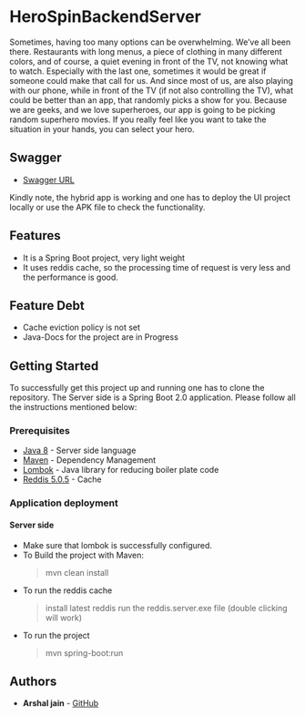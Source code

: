 # HeroSpinBackendServer

Sometimes, having too many options can be overwhelming. We’ve all been there. Restaurants with long menus, a piece of clothing in many different colors, and of course, a quiet evening in front of the TV, not knowing what to watch. Especially with the last one, sometimes it would be great if someone could make that call for us. And since most of us, are also playing with our phone, while in front of the TV (if not also controlling the TV), what could be better than an app, that randomly picks a show for you. Because we are geeks, and we love superheroes, our app is going to be picking random superhero movies. If you really feel like you want to take the situation in your hands, you can select your hero.

## Swagger

- [Swagger URL](https://herospindev.cfapps.io/swagger-ui.html#/ )


Kindly note, the hybrid app is working and one has to deploy the UI project locally or use the APK file to check the functionality. 
## Features
* It is a Spring Boot project, very light weight
* It uses reddis cache, so the processing time of request is very less and the performance is good.

## Feature Debt
* Cache eviction policy is not set
* Java-Docs for the project are in Progress

## Getting Started

To successfully get this project up and running one has to clone the repository. The Server side is a Spring Boot 2.0 application. Please follow all the instructions mentioned below:

### Prerequisites
* [Java 8](https://www.oracle.com/technetwork/java/javaee/downloads/jdk8-downloads-2133151.html) - Server side language
* [Maven](https://maven.apache.org/) - Dependency Management
* [Lombok](https://projectlombok.org/) - Java library for reducing boiler plate code
* [Reddis 5.0.5](https://redis.io/) - Cache

### Application deployment

#### Server side
* Make sure that lombok is successfully configured.
* To Build the project with Maven: 
  > mvn clean install
* To run the reddis cache
  > install latest reddis
  > run the reddis.server.exe file (double clicking will work)
* To run the project
  > mvn spring-boot:run

## Authors

* **Arshal jain** - [GitHub](https://github.com/ArshalJain260501992)

